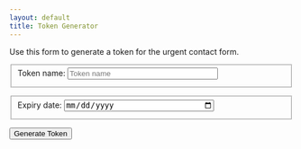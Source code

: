 ```yaml
---
layout: default
title: Token Generator
---
```


Use this form to generate a token for the urgent contact form.

<form id="token-generation-form">
  <fieldset style="margin-bottom:1em">
    <label for="name" style="display:inline-block; margin-bottom:0.5em">Token name:</label>
    <input type="text" name="name" id="name" placeholder="Token name" style="box-sizing:border-box; width:100%; max-width:20em" required>
  </fieldset>
  <fieldset style="margin-bottom:1em">
    <label for="expiry" style="display:inline-block; margin-bottom:0.5em">Expiry date:</label>
    <input type="date" name="expiry" id="expiry" style="box-sizing:border-box; width:100%; max-width:20em" required>
  </fieldset>
  <button type="submit" style="margin-bottom:1em">Generate Token</button>
</form>

<script>
  const form = document.getElementById("token-generation-form");
  form.addEventListener("submit", event => {
    event.preventDefault()
    const formData = new FormData(event.target);
    const name = formData.get("name");
    const expiry = formData.get("expiry");
    fetch('/secure/api/token-generator', {
      method: 'POST',
      headers: {
        'Accept': 'application/json',
        'Content-Type': 'application/json'
      },
      body: JSON.stringify({ name, expiry })
    })
    .then(res => res.json())
    .then(res => console.log(res));
  });
</script>
